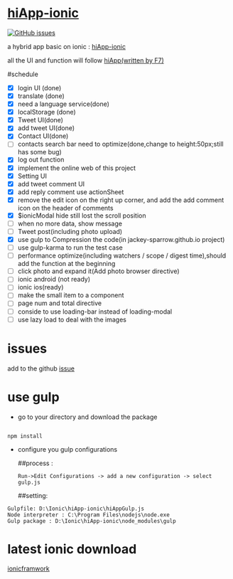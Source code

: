 # [hiApp-ionic](http://jackey-sparrow.github.io/)

[![GitHub issues](https://img.shields.io/github/issues/Jackey-Sparrow/hiApp-ionic.svg?style=flat-square)](https://github.com/Jackey-Sparrow/hiApp-ionic/issues)

a hybrid app basic on ionic : [hiApp-ionic](http://jackey-sparrow.github.io/)

all the UI and function will follow [hiApp(written by F7)](http://hi.dearb.me/)

#schedule

- [x] login UI (done)
- [x] translate (done)
- [x] need a language service(done)
- [x] localStorage (done)
- [x] Tweet UI(done)
- [x] add tweet UI(done)
- [x] Contact UI(done)
- [ ] contacts search bar need to optimize(done,change to height:50px;still has some bug)
- [x] log out function
- [x] implement the online web of this project
- [x] Setting UI
- [x] add tweet comment UI
- [x] add reply comment use actionSheet
- [x] remove the edit icon on the right up corner, and add the add comment icon on the header of comments
- [x] $ionicModal hide still lost the scroll position
- [ ] when no more data, show message 
- [ ] Tweet post(including photo upload)
- [x] use gulp to Compression the code(in jackey-sparrow.github.io project)
- [ ] use gulp-karma to run the test case
- [ ] performance optimize(including watchers / scope / digest time),should add the function at the beginning
- [ ] click photo and expand it(Add photo browser directive)
- [ ] ionic android (not ready)
- [ ] ionic ios(ready)
- [ ] make the small item to a component
- [ ] page num and total directive
- [ ] conside to use loading-bar instead of loading-modal
- [ ] use lazy load to deal with the images

# issues

add to the github [issue](https://github.com/Jackey-Sparrow/hiApp-ionic/issues)


# use gulp
- go to your directory and download the package

```

npm install

```

- configure you gulp configurations

  ##process :

  ```
  Run->Edit Configurations -> add a new configuration -> select gulp.js
  ```


  ##setting:


 ```
 Gulpfile: D:\Ionic\hiApp-ionic\hiAppGulp.js
 Node interpreter : C:\Program Files\nodejs\node.exe
 Gulp package : D:\Ionic\hiApp-ionic\node_modules\gulp
 ```
 
 
 # latest ionic download 
 
 [ionicframwork](http://code.ionicframework.com/#)
